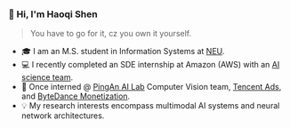 ### 👋 Hi, I'm Haoqi Shen

> You have to go for it, cz you own it yourself.
- 🎓 I am an M.S. student in Information Systems at [NEU](https://www.northeastern.edu/).
- 💻 I recently completed an SDE internship at Amazon (AWS) with an [AI science team](https://aws.amazon.com/q/business/?nc1=h_ls).
- 💼 Once interned @ [PingAn AI Lab](https://www.weforum.org/organizations/ping-an-technology/) Computer Vision team, [Tencent Ads](https://www.tencent.com/en-us/business/tencent-marketing-solutions.html), and [ByteDance Monetization](https://www.oceanengine.io/brand-building).
- 💡 My research interests encompass multimodal AI systems and neural network architectures.
